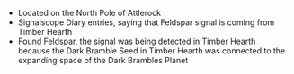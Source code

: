 - Located on the North Pole of Attlerock
- Signalscope Diary entries, saying that Feldspar signal  is coming from Timber Hearth
- Found Feldspar, the signal was being detected in Timber Hearth because the Dark Bramble Seed in Timber Hearth was connected to the expanding space of the Dark Brambles Planet
